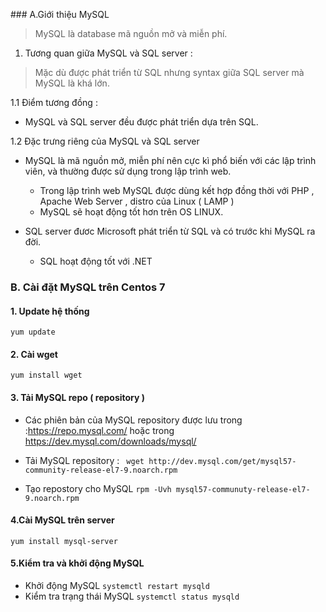 ﻿﻿### A.Giới thiệu MySQL 

> MySQL là database mã nguồn mở và miễn phí.

1. Tương quan giữa MySQL và SQL server :
> Mặc dù được phát triển từ SQL nhưng syntax giữa SQL server mà MySQL là khá lớn.


1.1 Điểm tương đồng :
- MySQL và SQL server đều được phát triển dựa trên SQL.

1.2 Đặc trưng riêng của MySQL và SQL server 
- MySQL là mã nguồn mở, miễn phí nên cực kì phổ biến với các lập trình viên, và thường được sử dụng trong lập trình web.
	- Trong lập trình web MySQL được dùng kết hợp đồng thời với PHP , Apache Web Server , distro của Linux ( LAMP )
	- MySQL sẽ hoạt động tốt hơn trên OS LINUX.

- SQL server đươc Microsoft phát triển từ SQL và có trước khi MySQL ra đời. 
	- SQL hoạt động tốt với .NET 
	
### B. Cài đặt MySQL trên Centos 7 


#### 1. Update hệ thống 
` yum update `

#### 2. Cài wget
` yum install wget `

#### 3. Tải MySQL repo ( repository )
- Các phiên bản của MySQL repository được lưu trong :https://repo.mysql.com/ hoặc trong https://dev.mysql.com/downloads/mysql/

- Tải MySQL repository : 
`  wget http://dev.mysql.com/get/mysql57-community-release-el7-9.noarch.rpm `

- Tạo repostory cho MySQL 
` rpm -Uvh mysql57-communuty-release-el7-9.noarch.rpm `

#### 4.Cài MySQL trên server 

` yum install mysql-server `

#### 5.Kiểm tra và khởi động MySQL
- Khởi động MySQL
	` systemctl restart mysqld `
- Kiểm tra trạng thái MySQL
	` systemctl status mysqld `



